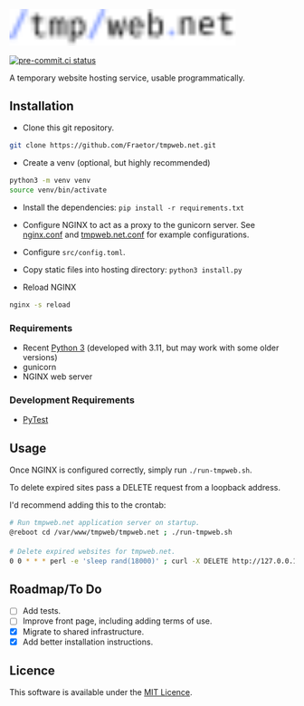 [<img alt="tmpweb.net" src="static/logo.svg" width="400">](https://tmpweb.net)

[![pre-commit.ci status](https://results.pre-commit.ci/badge/github/Fraetor/tmpweb.net/main.svg)](https://results.pre-commit.ci/latest/github/Fraetor/tmpweb.net/main)

A temporary website hosting service, usable programmatically.

## Installation

- Clone this git repository.

```bash
git clone https://github.com/Fraetor/tmpweb.net.git
```

- Create a venv (optional, but highly recommended)

```bash
python3 -m venv venv
source venv/bin/activate
```

- Install the dependencies: `pip install -r requirements.txt`

- Configure NGINX to act as a proxy to the gunicorn server. See
  [nginx.conf](nginx.conf) and [tmpweb.net.conf](tmpweb.net.conf) for example
  configurations.

- Configure `src/config.toml`.

- Copy static files into hosting directory: `python3 install.py`

- Reload NGINX

```bash
nginx -s reload
```

### Requirements

- Recent [Python 3](https://www.python.org/) (developed with 3.11, but may work with some older versions)
- gunicorn
- NGINX web server

### Development Requirements

- [PyTest](https://docs.pytest.org/)

## Usage

Once NGINX is configured correctly, simply run `./run-tmpweb.sh`.

To delete expired sites pass a DELETE request from a loopback address.

I'd recommend adding this to the crontab:

```bash
# Run tmpweb.net application server on startup.
@reboot cd /var/www/tmpweb/tmpweb.net ; ./run-tmpweb.sh

# Delete expired websites for tmpweb.net.
0 0 * * * perl -e 'sleep rand(18000)' ; curl -X DELETE http://127.0.0.1:8000
```

## Roadmap/To Do

- [ ] Add tests.
- [ ] Improve front page, including adding terms of use.
- [x] Migrate to shared infrastructure.
- [x] Add better installation instructions.

<!-- ## Contributing

State if you are open to contributions and what your requirements are for
accepting them.

For people who want to make changes to your project, it's helpful to have some
documentation on how to get started. Perhaps there is a script that they should
run or some environment variables that they need to set. Make these steps
explicit. These instructions could also be useful to your future self.

You can also document commands to lint the code or run tests. These steps help
to ensure high code quality and reduce the likelihood that the changes
inadvertently break something. Having instructions for running tests is
especially helpful if it requires external setup, such as starting a Selenium
server for testing in a browser. -->

<!-- ## Acknowledgements

Show your appreciation to those who have contributed to the project. -->

## Licence

This software is available under the [MIT Licence](LICENCE.md).
